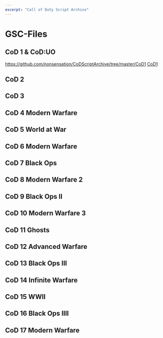 ```yaml
---
excerpt: "Call of Duty Script Archive"
---
```


# GSC-Files

## CoD 1 & CoD:UO
https://github.com/nonsensation/CoDScriptArchive/tree/master/CoD1
[CoD1](CoD1)

## CoD 2
## CoD 3
## CoD 4 Modern Warfare
## CoD 5 World at War
## CoD 6 Modern Warfare
## CoD 7 Black Ops
## CoD 8 Modern Warfare 2
## CoD 9 Black Ops II
## CoD 10 Modern Warfare 3
## CoD 11 Ghosts
## CoD 12 Advanced Warfare
## CoD 13 Black Ops III
## CoD 14 Infinite Warfare
## CoD 15 WWII
## CoD 16 Black Ops IIII
## CoD 17 Modern Warfare
